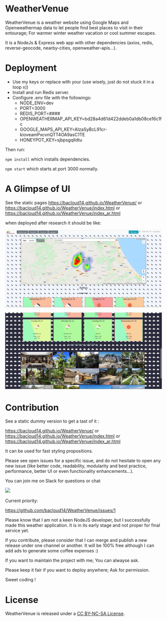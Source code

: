 # WeatherVenue

WeatherVenue is a weather website using Google Maps and Openweathermap data to let people find best places to visit in their entourage; For warmer winter weather vacation or cool summer escapes. 

It is a NodeJs & Express web app with other dependencies (axios, redis, reverse-geocode, nearby-cities, openweather-apis...).


# Deployment

- Use my keys or replace with your (use wisely, just do not stuck it in a loop x))
- Install and run Redis server.
- Configure .env file with the followings:
    - NODE_ENV=dev
    - PORT=3000
    - REDIS_PORT=####
    - OPENWEATHERMAP_API_KEY=bd28a4d61d422ddeb0a1db08ce16c1fc
    - GOOGLE_MAPS_API_KEY=AIzaSyBcL91cr-kioveamPxcvnQTT4OA9asC1TE
    - HONEYPOT_KEY=sjbpsgqlldtu

Then run:

`npm install` which installs dependencies.

`npm start` which starts at port 3000 normally.

# A Glimpse of UI

See the static pages https://bacloud14.github.io/WeatherVenue/ or https://bacloud14.github.io/WeatherVenue/index.html or https://bacloud14.github.io/WeatherVenue/index_ar.html

when deployed after research it should be like: 

![capture](Capture.PNG)

![capture2](Capture2.PNG)

# Contribution

See a static dummy version to get a tast of it :

https://bacloud14.github.io/WeatherVenue/ or https://bacloud14.github.io/WeatherVenue/index.html or https://bacloud14.github.io/WeatherVenue/index_ar.html

It can be used for fast styling propositions. 

Please see open issues for a specific issue, and do not hesitate to open any new issue (like better code, readability, modularity and best practice, performance, better UI or even functionality enhancements...).

You can join me on Slack for questions or chat
 
[<img src="https://img.shields.io/badge/slack-join%20us-blueviolet">](https://bacloud.slack.com) 

Current priority: 

https://github.com/bacloud14/WeatherVenue/issues/1

Please know that I am not a keen NodeJS developer, but I successfully made this weather application. It is in its early stage and not proper for final service yet.

If you contribute, please consider that I can merge and publish a new release under one channel or another. It will be 100% free although I can add ads to generate some coffee expenses :)

If you want to maintain the project with me; You can alwayse ask.

Please keep it fair if you want to deploy anywhere; Ask for permission.

Sweet coding !


# License

WeatherVenue is released under a [CC BY-NC-SA License](https://creativecommons.org/licenses/by-nc-sa/4.0/legalcode).
